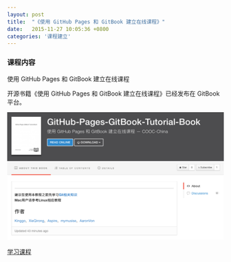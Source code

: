 ```yaml
---
layout: post
title:  "《使用 GitHub Pages 和 GitBook 建立在线课程》"
date:   2015-11-27 10:05:36 +0800
categories: '课程建立'
---
```

### 课程内容
使用 GitHub Pages 和 GitBook 建立在线课程

开源书籍《使用 GitHub Pages 和 GitBook 建立在线课程》已经发布在 GitBook 平台。

![](/images/2015-11-27/github-pages-gitbook-tutorial-book.png)

[学习课程](https://www.gitbook.com/book/cooc-china/gitbook-tutorial/details)
